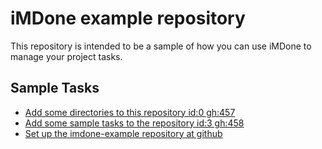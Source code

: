 iMDone example repository
====
This repository is intended to be a sample of how you can use iMDone to manage your project tasks.

Sample Tasks
----
- [Add some directories to this repository id:0 gh:457](#TODO:0)
- [Add some sample tasks to the repository id:3 gh:458](#TODO:30)
- [Set up the imdone-example repository at github](#DONE:0)
